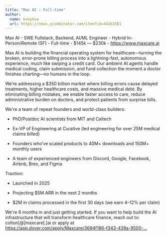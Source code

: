 ```yaml
---
title: "Max AI : Full-time"
author:
  name: kveykva
  url: https://news.ycombinator.com/item?id=44161581
---
```


<JobNavigation />

Max AI - SWE Fullstack, Backend, AI&#x2F;ML Engineer - Hybrid In-Person&#x2F;Remote (SF) - Full-time - $145k — $230k - <a href="https:&#x2F;&#x2F;www.maxcare.ai" rel="nofollow">https:&#x2F;&#x2F;www.maxcare.ai</a>

Max AI is building the financial operating system for healthcare—turning the broken, error-prone billing process into a lightning-fast, autonomous experience, much like swiping a credit card. Our ambient AI agents handle medical coding, claim submission, and fund collection the moment a doctor finishes charting—no humans in the loop.

We’re addressing a $350 billion market where billing errors cause delayed treatments, higher healthcare costs, and massive medical debt. By eliminating billing mistakes, we enable faster access to care, reduce administrative burden on doctors, and protect patients from surprise bills.

We&#x27;re a team of repeat founders and world-class builders:

- PhD&#x2F;Postdoc AI scientists from MIT and Caltech

- Ex-VP of Engineering at Curative (led engineering for over 25M medical claims billed)

- Founders who’ve scaled products to 40M+ downloads and 150M+ monthly users

- A team of experienced engineers from Discord, Google, Facebook, Airbnb, Brex, and Figma

Traction:

- Launched in 2025

- Projecting $5M ARR in the next 2 months

- $2M in claims processed in the first 30 days (we earn 4–12% per claim)

We&#x27;re 6 months in and just getting started. If you want to help build the AI infrastructure that will transform healthcare finance, reach out to: colton[@]maxcare[.]ai or apply at <a href="https:&#x2F;&#x2F;app.dover.com&#x2F;apply&#x2F;Maxcare&#x2F;3684f186-f343-439a-9500-e88a4c5a4bc9?rs=72237129" rel="nofollow">https:&#x2F;&#x2F;app.dover.com&#x2F;apply&#x2F;Maxcare&#x2F;3684f186-f343-439a-9500-...</a>
<JobApplication />
